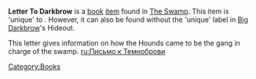**Letter To Darkbrow** is a [book](Lore_Books.md "wikilink")
[item](Items.md "wikilink") found in [The Swamp](The_Swamp.md "wikilink").
This item is 'unique' to [](Blackshifter_Casino_Bar.md). However, it can also be found
without the 'unique' label in [Big Darkbrow](Big_Darkbrow.md "wikilink")'s
Hideout.

This letter gives information on how the Hounds came to be the gang in
charge of the swamp. [ru:Письмо к
Темноброви](ru:Письмо_к_Темноброви "wikilink")

[Category:Books](Category:Books "wikilink")